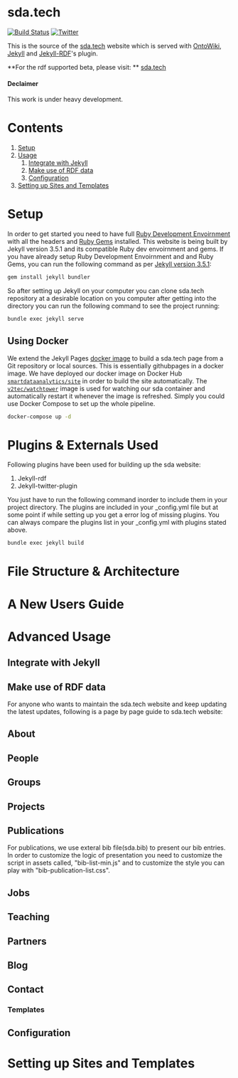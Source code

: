 # sda.tech 
[![Build Status](https://travis-ci.org/SmartDataAnalytics/sda.tech.svg?branch=develop)](https://travis-ci.org/SmartDataAnalytics/sda.tech) [![Twitter](https://img.shields.io/twitter/follow/SDA_Research.svg?style=social)](https://twitter.com/SDA_Research)

This is the source of the [sda.tech](http://sda.tech/) website which is served with
[OntoWiki](http://ontowiki.net), [Jekyll](https://jekyllrb.com/) and [Jekyll-RDF](https://github.com/white-gecko/jekyll-rdf)'s plugin. 

**For the rdf supported beta, please visit: ** [sda.tech]( http://beta.sda.tech)
#### Declaimer
This work is under heavy development.
# Contents

1. [Setup](#setup)
2. [Usage](#usage)
    1. [Integrate with Jekyll](#integrate-with-jekyll)
    2. [Make use of RDF data](#make-use-of-rdf-data)
    3. [Configuration](#configuration)
3. [Setting up Sites and Templates](#setting-up-sites-and-templates)

# Setup
In order to get started you need to have full [Ruby Development Envoirnment](https://www.ruby-lang.org/en/downloads/) with all the headers and [Ruby Gems](https://rubygems.org/pages/download) installed. This website is being built by Jekyll version 3.5.1 and its compatible Ruby dev envoirnment and gems. If you have already setup Ruby Development Envoirnment and and Ruby Gems, you can run the following command as per [Jekyll version 3.5.1](https://github.com/jekyll/jekyll):

```sh
gem install jekyll bundler
```

So after setting up Jekyll on your computer you can clone sda.tech repository at a desirable location on you computer after getting into the directory you can run the following command to see the project running:


```sh
bundle exec jekyll serve
```
## Using Docker
We extend the Jekyll Pages [docker image](https://github.com/white-gecko/dockerjekyllpages) to build a sda.tech page from a Git repository or local sources. This is essentially githubpages in a docker image. We have deployed our docker image on Docker Hub [`smartdataanalytics/site`](https://hub.docker.com/r/smartdataanalytics/site/) in order to build the site automatically. The [`v2tec/watchtower`](https://hub.docker.com/r/v2tec/watchtower/) image is used for watching our sda container and automatically restart it whenever the image is refreshed. Simply you could use Docker Compose to set up the whole pipeline.

```sh
docker-compose up -d
```

# Plugins & Externals Used
Following plugins have been used for building up the sda website:

1. Jekyll-rdf
2. Jekyll-twitter-plugin

You just have to run the following command inorder to include them in your project directory. The plugins are included in your _config.yml file but at some point if while setting up you get a error log of missing plugins. You can always compare the plugins list in your _config.yml with plugins stated above.  

```sh
bundle exec jekyll build
```

# File Structure & Architecture

# A New Users Guide

# Advanced Usage

## Integrate with Jekyll


## Make use of RDF data


For anyone who wants to maintain the sda.tech website and keep updating the latest updates, following is a page by page guide to sda.tech website:

## About

## People

## Groups

## Projects

## Publications
For publications, we use exteral bib file(sda.bib) to present our bib entries. In order to customize the logic of presentation you need to customize the script in assets called, "bib-list-min.js" and to customize the style you can play with "bib-publication-list.css".

## Jobs

## Teaching

## Partners

## Blog

## Contact





### Templates

## Configuration

# Setting up Sites and Templates
